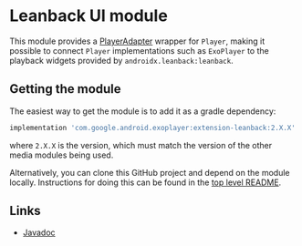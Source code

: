 # Leanback UI module

This module provides a [PlayerAdapter][] wrapper for `Player`, making it
possible to connect `Player` implementations such as `ExoPlayer` to the playback
widgets provided by `androidx.leanback:leanback`.

[PlayerAdapter]: https://developer.android.com/reference/android/support/v17/leanback/media/PlayerAdapter.html
[Leanback]: https://developer.android.com/reference/android/support/v17/leanback/package-summary.html

## Getting the module

The easiest way to get the module is to add it as a gradle dependency:

```gradle
implementation 'com.google.android.exoplayer:extension-leanback:2.X.X'
```

where `2.X.X` is the version, which must match the version of the other media
modules being used.

Alternatively, you can clone this GitHub project and depend on the module
locally. Instructions for doing this can be found in the [top level README][].

[top level README]: https://github.com/google/ExoPlayer/blob/release-v2/README.md

## Links

* [Javadoc][]

[Javadoc]: https://exoplayer.dev/doc/reference/index.html
